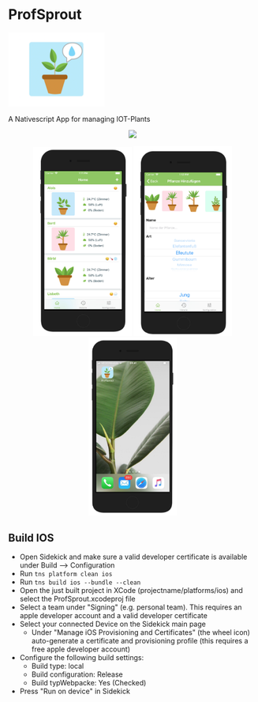 <p align="center" float="middle">
    <h1>ProfSprout</h1>
  <img height="150" src="img/logo.png">
</p>
A Nativescript App for managing IOT-Plants 

<p align="center">
  <img src="img/device.png" width="400" />
</p>

<p align="center" float="middle">
  <img src="img/screen1.png" width="200" />
  <img src="img/screen2.png" width="200" />
  <img src="img/screen3.png" width="180" />
</p>

## Build IOS
- Open Sidekick and make sure a valid developer certificate is available under Build --> Configuration
- Run `tns platform clean ios`
- Run `tns build ios --bundle --clean`
- Open the just built project in XCode (projectname/platforms/ios) and select the ProfSprout.xcodeproj file
- Select a team under "Signing" (e.g. personal team). This requires an apple developer account and a valid developer certificate
- Select your connected Device on the Sidekick main page
    - Under "Manage iOS Provisioning and Certificates" (the wheel icon) auto-generate a certificate and provisioning profile (this requires a free apple developer account)
- Configure the following build settings:
    - Build type: local
    - Build configuration: Release
    - Build typWebpacke: Yes (Checked)
- Press "Run on device" in Sidekick
 
